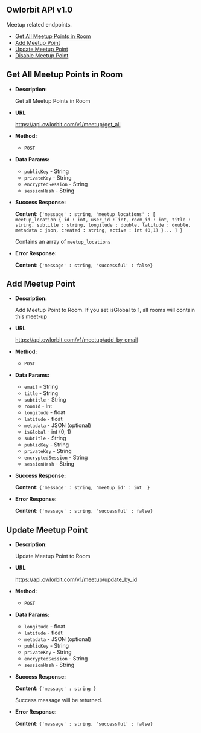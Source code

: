**Owlorbit API v1.0**
----

Meetup related endpoints.


- [Get All Meetup Points in Room](#get-all-meetup-points-in-room)
- [Add Meetup Point](#add-meetup-point)
- [Update Meetup Point](#update-meetup-point)
- [Disable Meetup Point](#update-meetup-point)

## Get All Meetup Points in Room

* **Description:**
  
  Get all Meetup Points in Room

* **URL**

  <https://api.owlorbit.com/v1/meetup/get_all>

* **Method:**

  * `POST`
  
* **Data Params:**

  * `publicKey` - String <br/>
  * `privateKey` - String  <br/>
  * `encryptedSession` - String <br/>
  * `sessionHash` - String



* **Success Response:**

   **Content:** `{'message' : string,
        'meetup_locations' : [  meetup_location { id : int, user_id : int, room_id : int, title : string, subtitle : string, longitude : double, latitude : double, metadata : json, created : string, active : int (0,1) }... ] }`

  Contains an array of `meetup_locations`

 
* **Error Response:**

    **Content:** `{'message' : string,
        'successful' : false}`    

## Add Meetup Point

* **Description:**
  
  Add Meetup Point to Room.  If you set isGlobal to 1, all rooms will contain this meet-up

* **URL**

  <https://api.owlorbit.com/v1/meetup/add_by_email>

* **Method:**

  * `POST`
  
* **Data Params:**

  * `email` - String <br/>
  * `title` - String <br/>
  * `subtitle` - String <br/>
  * `roomId` - int <br/>  
  * `longitude` - float <br/>    
  * `latitude` - float <br/>      
  * `metadata` - JSON (optional) <br/>  
  * `isGlobal` - int (0, 1) <br/>    
  * `subtitle` - String <br/>  
  * `publicKey` - String <br/>
  * `privateKey` - String  <br/>
  * `encryptedSession` - String <br/>
  * `sessionHash` - String



* **Success Response:**

   **Content:** `{'message' : string,
        'meetup_id' : int  }`

  
* **Error Response:**

    **Content:** `{'message' : string,
        'successful' : false}`

## Update Meetup Point

* **Description:**
  
  Update Meetup Point to Room

* **URL**

  <https://api.owlorbit.com/v1/meetup/update_by_id>

* **Method:**

  * `POST`
  
* **Data Params:**
  
  * `longitude` - float <br/>    
  * `latitude` - float <br/>      
  * `metadata` - JSON (optional) <br/>    
  * `publicKey` - String <br/>
  * `privateKey` - String  <br/>
  * `encryptedSession` - String <br/>
  * `sessionHash` - String



* **Success Response:**

   **Content:** `{'message' : string }`

   Success message will be returned.

  
* **Error Response:**

    **Content:** `{'message' : string,
        'successful' : false}`              
